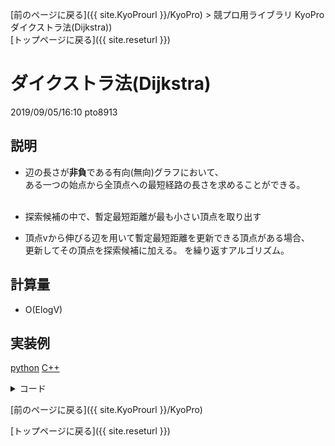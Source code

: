 [前のページに戻る]({{ site.KyoProurl }}/KyoPro) > 競プロ用ライブラリ KyoPro ダイクストラ法(Dijkstra))<br>
[トップページに戻る]({{ site.reseturl }})<br>

# ダイクストラ法(Dijkstra)
2019/09/05/16:10 pto8913

## 説明
* 辺の長さが**非負**である有向(無向)グラフにおいて、 <br>
ある一つの始点から全頂点への最短経路の長さを求めることができる。<br><br>

* 探索候補の中で、暫定最短距離が最も小さい頂点を取り出す
* 頂点vから伸びる辺を用いて暫定最短距離を更新できる頂点がある場合、<br>
更新してその頂点を探索候補に加える。
を繰り返すアルゴリズム。

## 計算量
* O(ElogV)

## 実装例

[python](#python実装例)
[C++](#C++実装例)

<details>
<summary> コード </summary>

```python

```

</details>



[前のページに戻る]({{ site.KyoProurl }}/KyoPro)<br>

[トップページに戻る]({{ site.reseturl }})<br>